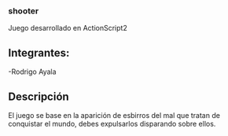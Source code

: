 ### shooter

Juego desarrollado en ActionScript2

## Integrantes:

-Rodrigo Ayala


## Descripción

El juego se base en la aparición de esbirros del mal que tratan de conquistar el mundo, debes expulsarlos disparando sobre ellos.
